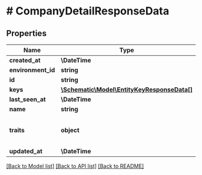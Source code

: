 # # CompanyDetailResponseData

## Properties

Name | Type | Description | Notes
------------ | ------------- | ------------- | -------------
**created_at** | **\DateTime** |  |
**environment_id** | **string** |  |
**id** | **string** |  |
**keys** | [**\Schematic\Model\EntityKeyResponseData[]**](EntityKeyResponseData.md) |  |
**last_seen_at** | **\DateTime** |  | [optional]
**name** | **string** |  |
**traits** | **object** | A map of trait names to trait values | [optional]
**updated_at** | **\DateTime** |  |

[[Back to Model list]](../../README.md#models) [[Back to API list]](../../README.md#endpoints) [[Back to README]](../../README.md)
